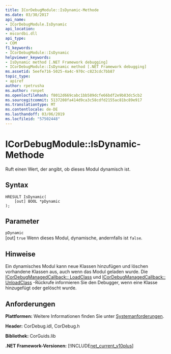 ```yaml
---
title: ICorDebugModule::IsDynamic-Methode
ms.date: 03/30/2017
api_name:
- ICorDebugModule.IsDynamic
api_location:
- mscordbi.dll
api_type:
- COM
f1_keywords:
- ICorDebugModule::IsDynamic
helpviewer_keywords:
- IsDynamic method [.NET Framework debugging]
- ICorDebugModule::IsDynamic method [.NET Framework debugging]
ms.assetid: 5eefe716-5025-4a4c-970c-c823cdc7bb87
topic_type:
- apiref
author: rpetrusha
ms.author: ronpet
ms.openlocfilehash: f8012d669cabc1bb589dcfe66bdf2e9b83dc5cb2
ms.sourcegitcommit: 5137208fa414d9ca3c58cdfd2155ac81bc89e917
ms.translationtype: MT
ms.contentlocale: de-DE
ms.lasthandoff: 03/06/2019
ms.locfileid: "57502448"
---
```

# <a name="icordebugmoduleisdynamic-method"></a>ICorDebugModule::IsDynamic-Methode
Ruft einen Wert, der angibt, ob dieses Modul dynamisch ist.  
  
## <a name="syntax"></a>Syntax  
  
```  
HRESULT IsDynamic(  
    [out] BOOL *pDynamic  
);  
```  
  
## <a name="parameters"></a>Parameter  
 `pDynamic`  
 [out] `true` Wenn dieses Modul, dynamische, andernfalls ist `false`.  
  
## <a name="remarks"></a>Hinweise  
 Ein dynamisches Modul kann neue Klassen hinzufügen und löschen vorhandene Klassen aus, auch wenn das Modul geladen wurde. Die [ICorDebugManagedCallback:: LoadClass](../../../../docs/framework/unmanaged-api/debugging/icordebugmanagedcallback-loadclass-method.md) und [ICorDebugManagedCallback:: UnloadClass](../../../../docs/framework/unmanaged-api/debugging/icordebugmanagedcallback-unloadclass-method.md) -Rückrufe informieren Sie den Debugger, wenn eine Klasse hinzugefügt oder gelöscht wurde.  
  
## <a name="requirements"></a>Anforderungen  
 **Plattformen:** Weitere Informationen finden Sie unter [Systemanforderungen](../../../../docs/framework/get-started/system-requirements.md).  
  
 **Header:** CorDebug.idl, CorDebug.h  
  
 **Bibliothek:** CorGuids.lib  
  
 **.NET Framework-Versionen:** [!INCLUDE[net_current_v10plus](../../../../includes/net-current-v10plus-md.md)]
